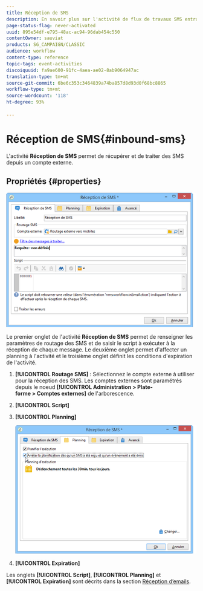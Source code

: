 ```yaml
---
title: Réception de SMS
description: En savoir plus sur l'activité de flux de travaux SMS entrants
page-status-flag: never-activated
uuid: 895e54df-e795-48ac-ac94-96dab454c550
contentOwner: sauviat
products: SG_CAMPAIGN/CLASSIC
audience: workflow
content-type: reference
topic-tags: event-activities
discoiquuid: fa9ae600-91fc-4aea-ae02-8ab9064947ac
translation-type: tm+mt
source-git-commit: 6be6c353c3464839a74ba857d8d93d0f68bc8865
workflow-type: tm+mt
source-wordcount: '118'
ht-degree: 93%

---
```



# Réception de SMS{#inbound-sms}

L&#39;activité **Réception de SMS** permet de récupérer et de traiter des SMS depuis un compte externe.

## Propriétés {#properties}

![](assets/sms_rec_edit.png)

Le premier onglet de l&#39;activité **Réception de SMS** permet de renseigner les paramètres de routage des SMS et de saisir le script à exécuter à la réception de chaque message. Le deuxième onglet permet d&#39;affecter un planning à l&#39;activité et le troisième onglet définit les conditions d&#39;expiration de l&#39;activité.

1. **[!UICONTROL Routage SMS]** : Sélectionnez le compte externe à utiliser pour la réception des SMS. Les comptes externes sont paramétrés depuis le noeud **[!UICONTROL Administration > Plate-forme > Comptes externes]** de l&#39;arborescence.
1. **[!UICONTROL Script]**
1. **[!UICONTROL Planning]**

   ![](assets/sms_rec_edit_2.png)

1. **[!UICONTROL Expiration]**

Les onglets **[!UICONTROL Script]**, **[!UICONTROL Planning]** et **[!UICONTROL Expiration]** sont décrits dans la section [Réception d’emails](../../workflow/using/inbound-emails.md).
